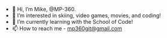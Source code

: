 - 👋 Hi, I’m Mike, @MP-360.
- 👀 I’m interested in skiing, video games, movies, and coding!
- 🌱 I’m currently learning with the School of Code! 
- 📫 How to reach me - mp360git@gmail.com
